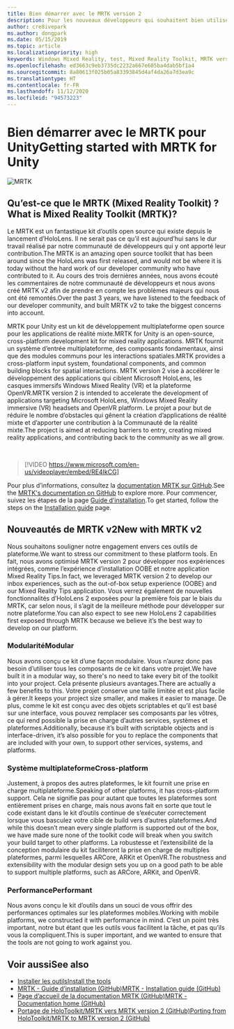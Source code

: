 ```yaml
---
title: Bien démarrer avec le MRTK version 2
description: Pour les nouveaux développeurs qui souhaitent bien utiliser le MRTK
author: cre8ivepark
ms.author: dongpark
ms.date: 05/15/2019
ms.topic: article
ms.localizationpriority: high
keywords: Windows Mixed Reality, test, Mixed Reality Toolkit, MRTK version 2, MRTK, outils, SDK, HoloLens, HoloLens 2
ms.openlocfilehash: ed3663c9eb3735dc2232a667e605ba4dab5bf1a4
ms.sourcegitcommit: 8a80613f025b05a83393845d4af4da26a7d3ea9c
ms.translationtype: HT
ms.contentlocale: fr-FR
ms.lasthandoff: 11/12/2020
ms.locfileid: "94573223"
---
```

# <a name="getting-started-with-mrtk-for-unity"></a><span data-ttu-id="0e661-104">Bien démarrer avec le MRTK pour Unity</span><span class="sxs-lookup"><span data-stu-id="0e661-104">Getting started with MRTK for Unity</span></span>
![MRTK](../../design/images/MRTK_UX_Hero.png)

## <a name="what-is-mixed-reality-toolkit-mrtk"></a><span data-ttu-id="0e661-106">Qu’est-ce que le MRTK (Mixed Reality Toolkit) ?</span><span class="sxs-lookup"><span data-stu-id="0e661-106">What is Mixed Reality Toolkit (MRTK)?</span></span>
<span data-ttu-id="0e661-107">Le MRTK est un fantastique kit d’outils open source qui existe depuis le lancement d’HoloLens. Il ne serait pas ce qu’il est aujourd’hui sans le dur travail réalisé par notre communauté de développeurs qui y ont apporté leur contribution.</span><span class="sxs-lookup"><span data-stu-id="0e661-107">The MRTK is an amazing open source toolkit that has been around since the HoloLens was first released, and would not be where it is today without the hard work of our developer community who have contributed to it.</span></span> <span data-ttu-id="0e661-108">Au cours des trois dernières années, nous avons écouté les commentaires de notre communauté de développeurs et nous avons créé MRTK v2 afin de prendre en compte les problèmes majeurs qui nous ont été remontés.</span><span class="sxs-lookup"><span data-stu-id="0e661-108">Over the past 3 years, we have listened to the feedback of our developer community, and built MRTK v2 to take the biggest concerns into account.</span></span>  

<span data-ttu-id="0e661-109">MRTK pour Unity est un kit de développement multiplateforme open source pour les applications de réalité mixte.</span><span class="sxs-lookup"><span data-stu-id="0e661-109">MRTK for Unity is an open-source, cross-platform development kit for mixed reality applications.</span></span> <span data-ttu-id="0e661-110">MRTK fournit un système d’entrée multiplateforme, des composants fondamentaux, ainsi que des modules communs pour les interactions spatiales.</span><span class="sxs-lookup"><span data-stu-id="0e661-110">MRTK provides a cross-platform input system, foundational components, and common building blocks for spatial interactions.</span></span> <span data-ttu-id="0e661-111">MRTK version 2 vise à accélérer le développement des applications qui ciblent Microsoft HoloLens, les casques immersifs Windows Mixed Reality (VR) et la plateforme OpenVR.</span><span class="sxs-lookup"><span data-stu-id="0e661-111">MRTK version 2 is intended to accelerate the development of applications targeting Microsoft HoloLens, Windows Mixed Reality immersive (VR) headsets and OpenVR platform.</span></span> <span data-ttu-id="0e661-112">Le projet a pour but de réduire le nombre d’obstacles qui gênent la création d’applications de réalité mixte et d’apporter une contribution à la Communauté de la réalité mixte.</span><span class="sxs-lookup"><span data-stu-id="0e661-112">The project is aimed at reducing barriers to entry, creating mixed reality applications, and contributing back to the community as we all grow.</span></span>

<br>

> [!VIDEO https://www.microsoft.com/en-us/videoplayer/embed/RE4IkCG]

<span data-ttu-id="0e661-113">Pour plus d’informations, consultez la [documentation MRTK sur GitHub](https://microsoft.github.io/MixedRealityToolkit-Unity/README.html).</span><span class="sxs-lookup"><span data-stu-id="0e661-113">See the [MRTK's documentation on GitHub](https://microsoft.github.io/MixedRealityToolkit-Unity/README.html) to explore more.</span></span> <span data-ttu-id="0e661-114">Pour commencer, suivez les étapes de la page [Guide d’installation](https://microsoft.github.io/MixedRealityToolkit-Unity/Documentation/Installation.html).</span><span class="sxs-lookup"><span data-stu-id="0e661-114">To get started, follow the steps on the [Installation guide](https://microsoft.github.io/MixedRealityToolkit-Unity/Documentation/Installation.html) page.</span></span>


## <a name="new-with-mrtk-v2"></a><span data-ttu-id="0e661-115">Nouveautés de MRTK v2</span><span class="sxs-lookup"><span data-stu-id="0e661-115">New with MRTK v2</span></span>
<span data-ttu-id="0e661-116">Nous souhaitons souligner notre engagement envers ces outils de plateforme.</span><span class="sxs-lookup"><span data-stu-id="0e661-116">We want to stress our commitment to these platform tools.</span></span>  <span data-ttu-id="0e661-117">En fait, nous avons optimisé MRTK version 2 pour développer nos expériences intégrées, comme l’expérience d’installation OOBE et notre application Mixed Reality Tips.</span><span class="sxs-lookup"><span data-stu-id="0e661-117">In fact, we leveraged MRTK version 2 to develop our inbox experiences, such as the out-of-box setup experience (OOBE) and our Mixed Reality Tips application.</span></span> <span data-ttu-id="0e661-118">Vous verrez également de nouvelles fonctionnalités d’HoloLens 2 exposées pour la première fois par le biais du MRTK, car selon nous, il s’agit de la meilleure méthode pour développer sur notre plateforme.</span><span class="sxs-lookup"><span data-stu-id="0e661-118">You can also expect to see new HoloLens 2 capabilities first exposed through MRTK because we believe it’s the best way to develop on our platform.</span></span> 

### <a name="modular"></a><span data-ttu-id="0e661-119">Modularité</span><span class="sxs-lookup"><span data-stu-id="0e661-119">Modular</span></span>
<span data-ttu-id="0e661-120">Nous avons conçu ce kit d’une façon modulaire. Vous n’aurez donc pas besoin d’utiliser tous les composants de ce kit dans votre projet.</span><span class="sxs-lookup"><span data-stu-id="0e661-120">We have built it in a modular way, so there's no need to take every bit of the toolkit into your project.</span></span>  <span data-ttu-id="0e661-121">Cela présente plusieurs avantages.</span><span class="sxs-lookup"><span data-stu-id="0e661-121">There are actually a few benefits to this.</span></span>  <span data-ttu-id="0e661-122">Votre projet conserve une taille limitée et est plus facile à gérer.</span><span class="sxs-lookup"><span data-stu-id="0e661-122">It keeps your project size smaller, and makes it easier to manage.</span></span>  <span data-ttu-id="0e661-123">De plus, comme le kit est conçu avec des objets scriptables et qu’il est basé sur une interface, vous pouvez remplacer ses composants par les vôtres, ce qui rend possible la prise en charge d’autres services, systèmes et plateformes.</span><span class="sxs-lookup"><span data-stu-id="0e661-123">Additionally, because it’s built with scriptable objects and is interface-driven, it’s also possible for you to replace the components that are included with your own, to support other services, systems, and platforms.</span></span>

### <a name="cross-platform"></a><span data-ttu-id="0e661-124">Système multiplateforme</span><span class="sxs-lookup"><span data-stu-id="0e661-124">Cross-platform</span></span>
<span data-ttu-id="0e661-125">Justement, à propos des autres plateformes, le kit fournit une prise en charge multiplateforme.</span><span class="sxs-lookup"><span data-stu-id="0e661-125">Speaking of other platforms, it has cross-platform support.</span></span>  <span data-ttu-id="0e661-126">Cela ne signifie pas pour autant que toutes les plateformes sont entièrement prises en charge, mais nous avons fait en sorte que tout le code existant dans le kit d’outils continue de s’exécuter correctement lorsque vous basculez votre cible de build vers d’autres plateformes.</span><span class="sxs-lookup"><span data-stu-id="0e661-126">And while this doesn’t mean every single platform is supported out of the box, we have made sure none of the toolkit code will break when you switch your build target to other platforms.</span></span>  <span data-ttu-id="0e661-127">La robustesse et l’extensibilité de la conception modulaire du kit faciliteront la prise en charge de multiples plateformes, parmi lesquelles ARCore, ARKit et OpenVR.</span><span class="sxs-lookup"><span data-stu-id="0e661-127">The robustness and extensibility with the modular design sets you up on a good path to be able to support multiple platforms, such as ARCore, ARKit, and OpenVR.</span></span>

### <a name="performant"></a><span data-ttu-id="0e661-128">Performance</span><span class="sxs-lookup"><span data-stu-id="0e661-128">Performant</span></span>
<span data-ttu-id="0e661-129">Nous avons conçu le kit d’outils dans un souci de vous offrir des performances optimales sur les plateformes mobiles.</span><span class="sxs-lookup"><span data-stu-id="0e661-129">Working with mobile platforms, we constructed it with performance in mind.</span></span>  <span data-ttu-id="0e661-130">C’est un point très important, notre but étant que les outils vous facilitent la tâche, et pas qu’ils vous la compliquent.</span><span class="sxs-lookup"><span data-stu-id="0e661-130">This is super important, and we wanted to ensure that the tools are not going to work against you.</span></span>

## <a name="see-also"></a><span data-ttu-id="0e661-131">Voir aussi</span><span class="sxs-lookup"><span data-stu-id="0e661-131">See also</span></span>
* [<span data-ttu-id="0e661-132">Installer les outils</span><span class="sxs-lookup"><span data-stu-id="0e661-132">Install the tools</span></span>](../install-the-tools.md)
* [<span data-ttu-id="0e661-133">MRTK - Guide d’installation (GitHub)</span><span class="sxs-lookup"><span data-stu-id="0e661-133">MRTK - Installation guide (GitHub)</span></span>](https://microsoft.github.io/MixedRealityToolkit-Unity/Documentation/Installation.html)
* [<span data-ttu-id="0e661-134">Page d’accueil de la documentation MRTK (GitHub)</span><span class="sxs-lookup"><span data-stu-id="0e661-134">MRTK - Documentation home (GitHub)</span></span>](https://microsoft.github.io/MixedRealityToolkit-Unity/README.html)
* [<span data-ttu-id="0e661-135">Portage de HoloToolkit/MRTK vers MRTK version 2 (GitHub)</span><span class="sxs-lookup"><span data-stu-id="0e661-135">Porting from HoloToolkit/MRTK to MRTK version 2 (GitHub)</span></span>](https://microsoft.github.io/MixedRealityToolkit-Unity/Documentation/HTKToMRTKPortingGuide.html)
